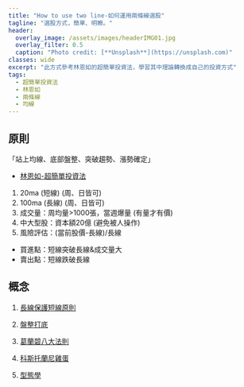 ```yaml
---
title: "How to use two line-如何運用兩條線選股"
tagline: "選股方式，簡單、明瞭。"
header:
  overlay_image: /assets/images/headerIMG01.jpg
  overlay_filter: 0.5
  caption: "Photo credit: [**Unsplash**](https://unsplash.com)"
classes: wide
excerpt: "此方式參考林恩如的超簡單投資法，學習其中理論轉換成自己的投資方式"
tags:
  - 超簡單投資法
  - 林恩如
  - 兩條線
  - 均線
---
```


## 原則

「站上均線、底部盤整、突破趨勢、漲勢確定」  
*   [林恩如-超簡單投資法](https://enrumoney.net/%e6%96%b0%e6%89%8b%e5%bf%85%e5%ad%b8-%e8%b6%85%e7%b0%a1%e5%96%ae%e6%8a%95%e8%b3%87%e6%b3%95%ef%bc%9a1%e3%80%81%e5%bb%ba%e7%ab%8b%e9%80%b2%e5%a0%b4%e5%89%8d%e7%9a%84%e8%a7%80%e5%bf%b5%ef%bc%81/)


1. 20ma  (短線) (周、日皆可)
2. 100ma  (長線) (周、日皆可)
3. 成交量：周均量>1000張，當週爆量 (有量才有價)
4. 中大型股：資本額20億  (避免被人操作)
5. 風險評估：(當前股價-長線)/長線


* 買進點：短線突破長線&成交量大
* 賣出點：短線跌破長線
	  
## 概念
1. [長線保護短線原則](/stock/Long-Protect-Short-長線保護短線)  
  
2. [盤整打底](/stock/Consolidation-盤整打底)  
  
3. [葛蘭碧八大法則](/stock/The-Eight-Principles-of-Grampy-葛蘭碧八大法則) 
  
4. [科斯托蘭尼雞蛋](/stock/Kostolani-Eggs-科斯托蘭尼雞蛋)

5. [型態學](/stock/Typology-型態學)
<!--stackedit_data:
eyJoaXN0b3J5IjpbMTk1NTc0NTU4MF19
-->